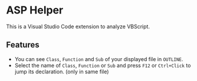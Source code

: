 # ASP Helper

This is a Visual Studio Code extension to analyze VBScript.

## Features
- You can see `Class`, `Function` and `Sub` of your displayed file in `OUTLINE`.
- Select the name of `Class`, `Function` or `Sub` and press `F12` or `Ctrl+Click` to jump its declaration. (only in same file)
